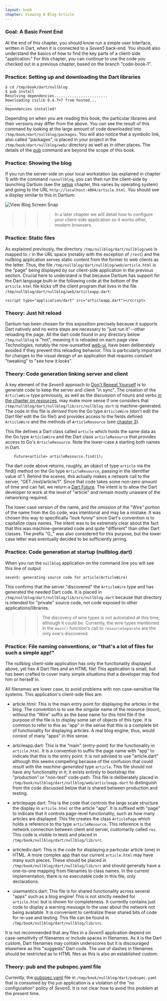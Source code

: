 ```yaml
--- 
layout: book
chapter: Viewing A Blog Article
---
```


### Goal: A Basic Front End
At the end of this chapter, you should know run a simple user interface, written in Dart, when it is connected to a _Seven5_ back-end. You should also understand the basics of how to find the key parts of a client-side "application." For this chapter, you can continue to use the code you checked out in a previous chapter, based on the branch "code-book-1". 

### Practice: Setting up and downloading the Dart libraries

```
$ cd /tmp/book/dart/nullblog
$ pub install
Resolving dependencies........................
Downloading csslib 0.4.7+7 from hosted...
...
Dependencies installed!
```

Depending on when you are reading this book, the particular libraries and their versions may differ from the above.  You can see the result of this command by looking at the large amount of code downloaded into `/tmp/book/dart/nullblog/packages`.  You will also notice that a symbolic link, also called "packages", is placed in your project in the `/tmp/book/dart/nullblog/web/` directory as well as in other places.  The details of the [pub](http://pub.dartlang.org/) command are beyond the scope of this book.

### Practice: Showing the blog

If you run the server-side on your local workstation (as explained in chapter 1) with the command `runnullblog`, you can then run the client-side by launching Dartium (see the [setup](setup.html) chapter, this varies by operating system) and going to the URL `http://localhost:4004/article.html`.  You should see a display similar to this in Dartium:

![View Blog Screen Snap](https://www.evernote.com/shard/s238/sh/7c3da0cd-a1c1-44ea-b0da-3b924b46fb11/1d6ffb6bcc22d1cd5844732a6c5c7121/deep/0/View%20Blog.png])

>>>> In a later chapter we will detail how to configure your client-side application so it works other, modern browsers.  

### Practice: Static files

As explained previously, the directory `/tmp/nullblog/dart/nullblog/web` is mapped to `/` in the URL space (notably with the exception of `/rest`) and the nullblog application serves static content from the former to web clients as the latter.  Thus, the file `/tmp/nullblog/dart/nullblog/web/article.html` is the "page" being displayed by our client-side application in the previous section.  Crucial here to understand is that because Dartium has support for the Dart language built-in the following code at the bottom of the `article.html` file kicks off the client program that lives in the file `/tmp/nullblog/dart/nullblog/web/articleapp.dart`:

```
<script type="application/dart" src="articleapp.dart"></script>
```

### Theory: Just hit reload

Dartium has been chosen for this exposition precisely because it supports Dart natively and no extra steps are necessary to "just run it"--other reloading the page.  All the dart code found in any directory below `/tmp/nullblog` is "hot", meaning it is reloaded on each page view.   Technologies, notably the now-sunsetted [web-ui](http://www.dartlang.org/docs/tutorials/web-ui/), have been deliberately avoided if they prevent this reloading behavior.  This is particularly important for changes to the visual design of an application that requires constant "tweaking" to "see how it looks".

### Theory: Code generation linking server and client

A key element of the _Seven5_ approach to [Don't Repeat Yourself](http://en.wikipedia.org/wiki/Don't_repeat_yourself) is to generate code to keep the server and client "in sync".  The creation of the `ArticleWire` type previously, as well as the discussion of nouns and verbs [in the chapter on resources](http://localhost:4000/seven5/resources.html), may make more sense if one considers that `/tmp/nullblog/dart/nullblog/lib/src/nullblog.dart` is machine-generated.  The code in this file is _derived_ from the Go type `ArticleWire` (don't edit the Dart file! edit the Go file!) and provides access to the fields defined `ArticleWire` and the methods of `ArticleResource` (see [chapter 3](resources.html)).  

This file defines a Dart class called `article` which holds the same data as the Go type `ArticleWire` and the Dart class `articleResource` that provides access to Go's `ArticleResource`. Note the lower-case `A` starting both names in Dart.  

```
    Future<article> articleResource.find(1);
```

The dart code above returns, roughly, an object of type `article` via the find() method on the Go type `ArticleResource`, passing in the identifier value of 1.  Behind the scenes, this actually makes a network call to the server, "GET /rest/article/1".  Since that code takes some non-zero amount of time and can fail, we return a [Dart Future](http://www.dartlang.org/articles/futures-and-error-handling/).  The intent is to allow the Dart developer to work at the level of "article" and remain mostly unaware of the networking required. 

The lower case version of the name, and the omission of the "Wire" portion of the name from the Go code, was intentional and may be a mistake.  It was chosen this way to specifically "look funny" since Dart's convention is to capitalize class names.  The intent was to be extremely clear about the fact that this was machine-generated code and quite "different" than other Dart classes.  The prefix "G_" was also considered for this purpose, but the lower case letter was eventually decided to be sufficiently jarring.

### Practice: Code generation at startup (nullblog.dart)

When you run the `nullblog` application on the command line you will see this line of output

```
seven5: generating source code for article(ArticleWire) 
```

This confirms that the server "discovered" the `ArticleWire` type and has generated the needed Dart code.  It is placed in `/tmp/nullblog/dart/nullblog/lib/src/nullblog.dart` because that directory is intended for "private" source code, not code exposed to other applications/libraries.

>>> The discovery of wire types is not automated at this time, although it could be.  Currently, the wire types mentioned in the `main()` function's call to `resourceSeparate` are the only one's discovered.

### Practice: File naming conventions, or "that's a lot of files for such a simple app!"

The nullblog client-side application has only the functionality displayed above, yet has 4 Dart files and an HTML file! This application is small, but has been crafted to cover many simple situations that a developer may find him or herself in.  

All filenames are lower case, to avoid problems with non case-sensitive file systems.  This application's client-side files are:

* article.html: This is the main entry point for displaying the articles in the blog.  The convention is to use the singular name of the resource (noun), without the "Wire" suffix as the base name for this html file if the purpose of the file is to display some set of objects of this type. It is common to refer to this as "app" in the sense that this is a complete bit of functionality for displaying articles.  A real blog engine, thus, would consist of many "apps" in this sense.

* articleapp.dart: This is the "main" (entry-point) for the functionality in `article.html`.  It is a convention to suffix the page name with "app" to indicate that this is the entry point.  It is not advised to use "article.dart" although this seems compelling because of the confusion that could result with the _machine-generated_ type `article`.  This file should not have any functionality in it; it exists entirely to bootstrap the "production" or "non-test" code-path.  This file is deliberately placed in `/tmp/book/nullblog/dart/nullblog/web/articleapp.dart` to distinguish from the code discussed below that is shared between production and testing.

* articlepage.dart: This is the code that controls the large scale structure the display in `article.html` or the article "app".  It is suffixed with "page" to indicate that it controls page-level functionality, such as how many articles are displayed.  This file creates the class `ArticlePage` which holds a reference to the type `articleResource`.  This reference is the network connection between client and server, customarily called `rez`. This code is visible to tests and placed in `/tmp/book/nullblog/dart/nullblog/lib/src`.

* articlediv.dart: This is the code for displaying a particular article (one) in HTML.  A more complex app than our current `article.html` may have many such pieces.  These should be placed in `/tmp/book/nullblog/dart/nullblog/lib/src` and should generally have a one-to-one mapping from filenames to class names.  In the current implementation, there is no executable code in this file, only declarations.

* uisemantics.dart: This file is for shared functionality across several "apps" such as a blog engine!  This is not strictly needed for `article.html` but is shown for completeness.  It currently contains just code to display a warning message to the user about the network not being available.  It is convenient to centralize these shared bits of code for re-use and testing.  This file can be found in `/tmp/book/nullblog/dart/nullblog/lib/src`.

It is not recommended that any files in a _Seven5_ application depend on case-sensitivity of filenames or include spaces in filenames.  As it is the Dart custom, Dart filenames may contain underscores but it is discouraged elsewhere as this "suggests" Dart code.  The use of dashes in filenames should be restricted as to HTML files as this is also an established custom. 

### Theory: pub and the pubspec.yaml file

Currently, the [pubspec.yaml](http://pub.dartlang.org/doc/pubspec.html) file in `/tmp/book/nullblog/dart/pubspec.yaml` that is consumed by the `pub` application is a violation of the "no configuration" policy of _Seven5_.  It is not clear how to avoid this problem at the present time.

